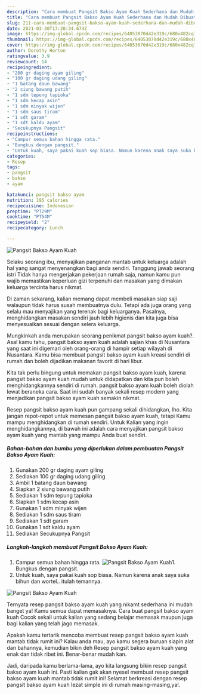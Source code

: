 ```yaml
---
description: "Cara membuat Pangsit Bakso Ayam Kuah Sederhana dan Mudah Dibuat"
title: "Cara membuat Pangsit Bakso Ayam Kuah Sederhana dan Mudah Dibuat"
slug: 211-cara-membuat-pangsit-bakso-ayam-kuah-sederhana-dan-mudah-dibuat
date: 2021-03-30T17:20:34.674Z
image: https://img-global.cpcdn.com/recipes/64053070d42e319c/680x482cq70/pangsit-bakso-ayam-kuah-foto-resep-utama.jpg
thumbnail: https://img-global.cpcdn.com/recipes/64053070d42e319c/680x482cq70/pangsit-bakso-ayam-kuah-foto-resep-utama.jpg
cover: https://img-global.cpcdn.com/recipes/64053070d42e319c/680x482cq70/pangsit-bakso-ayam-kuah-foto-resep-utama.jpg
author: Dorothy Horton
ratingvalue: 3.9
reviewcount: 14
recipeingredient:
- "200 gr daging ayam giling"
- "100 gr daging udang giling"
- "1 batang daun bawang"
- "2 siung bawang putih"
- "1 sdm tepung tapioka"
- "1 sdm kecap asin"
- "1 sdm minyak wijen"
- "1 sdm saus tiram"
- "1 sdt garam"
- "1 sdt kaldu ayam"
- "Secukupnya Pangsit"
recipeinstructions:
- "Campur semua bahan hingga rata."
- "Bungkus dengan pangsit."
- "Untuk kuah, saya pakai kuah sop biasa. Namun karena anak saya suka bihun dan wortel.. itulah temannya."
categories:
- Resep
tags:
- pangsit
- bakso
- ayam

katakunci: pangsit bakso ayam 
nutrition: 195 calories
recipecuisine: Indonesian
preptime: "PT29M"
cooktime: "PT54M"
recipeyield: "2"
recipecategory: Lunch

---
```



![Pangsit Bakso Ayam Kuah](https://img-global.cpcdn.com/recipes/64053070d42e319c/680x482cq70/pangsit-bakso-ayam-kuah-foto-resep-utama.jpg)

Selaku seorang ibu, menyajikan panganan mantab untuk keluarga adalah hal yang sangat menyenangkan bagi anda sendiri. Tanggung jawab seorang istri Tidak hanya mengerjakan pekerjaan rumah saja, namun kamu pun wajib memastikan keperluan gizi terpenuhi dan masakan yang dimakan keluarga tercinta harus nikmat.

Di zaman  sekarang, kalian memang dapat membeli masakan siap saji walaupun tidak harus susah membuatnya dulu. Tetapi ada juga orang yang selalu mau menyajikan yang terenak bagi keluarganya. Pasalnya, menghidangkan masakan sendiri jauh lebih higienis dan kita juga bisa menyesuaikan sesuai dengan selera keluarga. 



Mungkinkah anda merupakan seorang penikmat pangsit bakso ayam kuah?. Asal kamu tahu, pangsit bakso ayam kuah adalah sajian khas di Nusantara yang saat ini digemari oleh orang-orang di hampir setiap wilayah di Nusantara. Kamu bisa membuat pangsit bakso ayam kuah kreasi sendiri di rumah dan boleh dijadikan makanan favorit di hari libur.

Kita tak perlu bingung untuk memakan pangsit bakso ayam kuah, karena pangsit bakso ayam kuah mudah untuk didapatkan dan kita pun boleh menghidangkannya sendiri di rumah. pangsit bakso ayam kuah boleh diolah lewat beraneka cara. Saat ini sudah banyak sekali resep modern yang menjadikan pangsit bakso ayam kuah semakin nikmat.

Resep pangsit bakso ayam kuah pun gampang sekali dihidangkan, lho. Kita jangan repot-repot untuk memesan pangsit bakso ayam kuah, tetapi Kamu mampu menghidangkan di rumah sendiri. Untuk Kalian yang ingin menghidangkannya, di bawah ini adalah cara menyajikan pangsit bakso ayam kuah yang mantab yang mampu Anda buat sendiri.

<!--inarticleads1-->

##### Bahan-bahan dan bumbu yang diperlukan dalam pembuatan Pangsit Bakso Ayam Kuah:

1. Gunakan 200 gr daging ayam giling
1. Sediakan 100 gr daging udang giling
1. Ambil 1 batang daun bawang
1. Siapkan 2 siung bawang putih
1. Sediakan 1 sdm tepung tapioka
1. Siapkan 1 sdm kecap asin
1. Gunakan 1 sdm minyak wijen
1. Sediakan 1 sdm saus tiram
1. Sediakan 1 sdt garam
1. Gunakan 1 sdt kaldu ayam
1. Sediakan Secukupnya Pangsit




<!--inarticleads2-->

##### Langkah-langkah membuat Pangsit Bakso Ayam Kuah:

1. Campur semua bahan hingga rata.
<img src="https://img-global.cpcdn.com/steps/9176c246b759fea9/160x128cq70/pangsit-bakso-ayam-kuah-langkah-memasak-1-foto.jpg" alt="Pangsit Bakso Ayam Kuah">1. Bungkus dengan pangsit.
1. Untuk kuah, saya pakai kuah sop biasa. Namun karena anak saya suka bihun dan wortel.. itulah temannya.
<img src="https://img-global.cpcdn.com/steps/ee68322ac6a023ca/160x128cq70/pangsit-bakso-ayam-kuah-langkah-memasak-3-foto.jpg" alt="Pangsit Bakso Ayam Kuah">



Ternyata resep pangsit bakso ayam kuah yang nikamt sederhana ini mudah banget ya! Kamu semua dapat memasaknya. Cara buat pangsit bakso ayam kuah Cocok sekali untuk kalian yang sedang belajar memasak maupun juga bagi kalian yang telah jago memasak.

Apakah kamu tertarik mencoba membuat resep pangsit bakso ayam kuah mantab tidak rumit ini? Kalau anda mau, ayo kamu segera buruan siapin alat dan bahannya, kemudian bikin deh Resep pangsit bakso ayam kuah yang enak dan tidak ribet ini. Benar-benar mudah kan. 

Jadi, daripada kamu berlama-lama, ayo kita langsung bikin resep pangsit bakso ayam kuah ini. Pasti kalian gak akan nyesel membuat resep pangsit bakso ayam kuah mantab tidak rumit ini! Selamat berkreasi dengan resep pangsit bakso ayam kuah lezat simple ini di rumah masing-masing,ya!.

